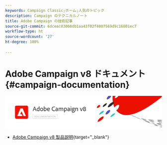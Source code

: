 ```yaml
---
keywords: Campaign Classic;ホーム;人気のトピック
description: Campaign のテクニカルノート
title: Adobe Campaign の技術記事
source-git-commit: 6dceac03868db1aa43f02f4807569d9c16801ec7
workflow-type: ht
source-wordcount: '27'
ht-degree: 100%

---
```


# Adobe Campaign v8 ドキュメント {#campaign-documentation}

![](assets/banner-documentationv8.png)

* [Adobe Campaign v8 製品説明](https://helpx.adobe.com/jp/legal/product-descriptions/adobe-campaign-managed-cloud-services.html){target=&quot;_blank&quot;}
